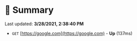 # 📖 Summary
Last updated: **3/28/2021, 2:38:40 PM**

- `GET` [https://google.com](https://google.com) - **Up** (137ms)
